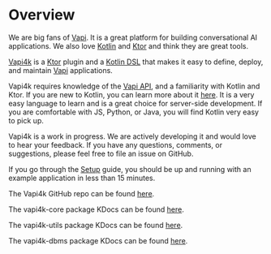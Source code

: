 # Overview

We are big fans of [Vapi](https://vapi.ai). It is a great platform for building conversational AI applications.
We also love [Kotlin](https://kotlinlang.org) and [Ktor](https://ktor.io) and think they are great tools.

[Vapi4k](https://github.com/vapi4k/vapi4k) is a [Ktor](https://ktor.io) plugin and
a [Kotlin DSL](https://kotlinlang.org/docs/type-safe-builders.html)
that makes it easy to define, deploy, and maintain [Vapi](https://vapi.ai) applications.

Vapi4k requires knowledge of the [Vapi API](https://docs.vapi.ai/api-reference/assistants/create-assistant),
and a familiarity with Kotlin and Ktor. If you are
new to Kotlin, you can learn more about it [here](https://kotlinlang.org/docs/home.html). It is a very easy
language to learn and is a great choice for server-side development. If you are comfortable with JS, Python, or Java,
you will find Kotlin very easy to pick up.

Vapi4k is a work in progress. We are actively developing it and would love to hear your feedback.
If you have any questions, comments, or suggestions, please feel free to file an issue on GitHub.

If you go through the [Setup](https://vapi4k.github.io/vapi4k/setup.html) guide, you should
be up and running with an example application in less than 15 minutes.

The Vapi4k GitHub repo can be found [here](https://github.com/vapi4k/vapi4k).

The vapi4k-core package KDocs can be found [here](https://vapi4k.github.io/vapi4k/core/index.html).

The vapi4k-utils package KDocs can be found [here](https://vapi4k.github.io/vapi4k/utils/index.html).

The vapi4k-dbms package KDocs can be found [here](https://vapi4k.github.io/vapi4k/dbms/index.html).

